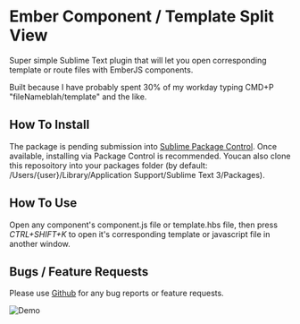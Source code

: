 # Ember Component / Template Split View

Super simple Sublime Text plugin that will let you open corresponding template or route files with EmberJS components. 

Built because I have probably spent 30% of my workday typing CMD+P "fileNameblah/template" and the like.

## How To Install

The package is pending submission into [Sublime Package Control](https://packagecontrol.io/). Once available, installing via Package Control is recommended. Youcan also clone this reposoitory into your packages folder (by default: /Users/{user}/Library/Application Support/Sublime Text 3/Packages).

## How To Use

Open any component's component.js file or template.hbs file, then press *CTRL+SHIFT+K* to open it's corresponding template or javascript file in another window.

## Bugs / Feature Requests

Please use [Github](https://github.com/mmitchellgarcia/ember-component-template-split-view/issues) for any bug reports or feature requests.

![Demo](/_demo/demo.gif?raw=true "Demo")
